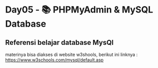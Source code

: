 # Day05 - 📚 PHPMyAdmin & MySQL Database

## Referensi belajar database MysQl
materinya bisa diakses di website w3shools, berikut ini linknya :
https://www.w3schools.com/mysql/default.asp


